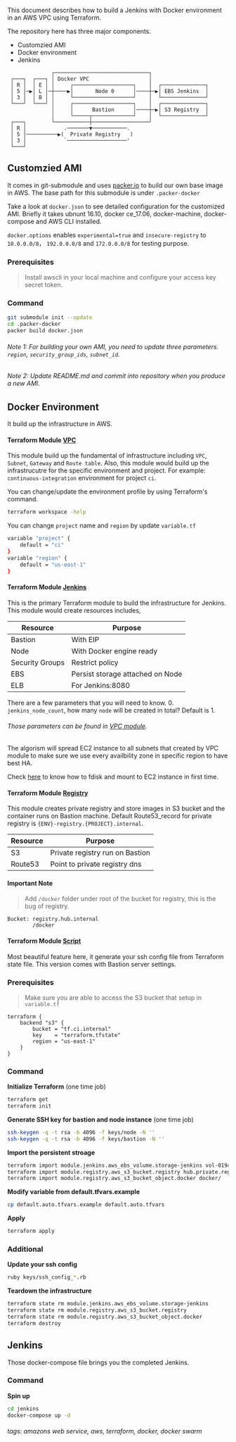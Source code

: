 This document describes how to build a Jenkins with Docker environment in an AWS VPC using Terraform.

The repository here has three major components.

* Customzied AMI
* Docker environment
* Jenkins

```
              ┌──────────────────────────────┐                  
 ┌───┐  ┌───┐ │ Docker VPC                   │                  
 │ R │  │ E │ │     ┌───────────────────┐    │  ┌──────────────┐
 │ 5 │─▶│ L │─┼────▶│       Node 0      │────┼─▶│ EBS Jenkins  │
 │ 3 │  │ B │ │     └───────────────────┘    │  └──────────────┘
 └───┘  └───┘ │     ┌───────────────────┐    │  ┌──────────────┐
              │     │      Bastion      │────┼─▶│ S3 Registry  │
              │     └─────┬─────────────┘    │  └──────────────┘
 ┌───┐        └───────────┼──────────────────┘                  
 │ R │            .───────▼───────────.                         
 │ 5 │──────────▶(  Private Registry   )                        
 │ 3 │            `───────────────────'                         
 └───┘                                                          
```
## Customzied AMI
It comes in git-submodule and uses [packer.io](https://www.packer.io/) to build our own base image in AWS. The base path for this submodule is under `.packer-docker`

Take a look at `docker.json` to see detailed configuration for the customized AMI. Briefly it takes ubnunt 16.10, docker ce_17.06, docker-machine, docker-compose and AWS CLI installed.

`docker.options` enables `experimental=true` and `insecure-registry` to `10.0.0.0/8`， `192.0.0.0/8` and `172.0.0.0/8` for testing purpose.

### Prerequisites
> Install awscli in your local machine and configure your access key secret token.

### Command
```bash
git submodule init --update
cd .packer-docker
packer build docker.json
```

###### Note 1: For building your own AMI, you need to update three parameters. `region`, `security_group_ids`, `subnet_id`.
###### Note 2: Update README.md and commit into repository when you produce a new AMI.

## Docker Environment
It build up the infrastructure in AWS.
#### Terraform Module [VPC](https://github.com/lancekuo/tf-vpc)
This module build up the fundamental of infrastructure including `VPC`, `Subnet`, `Gateway` and `Route table`.
Also, this module would build up the infrastrucutre for the specific environment and project. For example: `continuous-integration` environment for project `ci`.

You can change/update the environment profile by using Terraform's command.
```bash
terraform workspace -help
```

You can change `project` name and `region` by update `variable.tf`
```bash
variable "project" {
    default = "ci"
}
variable "region" {
    default = "us-east-1"
}
```

#### Terraform Module [Jenkins](https://github.com/lancekuo/tf-jenkins)
This is the primary Terraform module to build the infrastructure for Jenkins. This module would create resources includes,

| Resource        | Purpose                          |
| --------------- | -------------------------------- |
| Bastion         | With EIP                         |
| Node            | With Docker engine ready         |
| Security Groups | Restrict policy                  |
| EBS             | Persist storage attached on Node |
| ELB             | For Jenkins:8080                 |

There are a few parameters that you will need to know.
0. `jenkins_node_count`, how many `node` will be created in total? Default is 1.

###### Those parameters can be found in [VPC module](https://github.com/lancekuo/tf-vpc).

The algorism will spread EC2 instance to all subnets that created by VPC module to make sure we use every availbility zone in specific region to have best HA.

Check [here](https://github.com/lancekuo/tf-jenkins/blob/master/ebs.tf) to know how to fdisk and mount to EC2 instance in first time.

#### Terraform Module [Registry](https://github.com/lancekuo/tf-registry)
This module creates private registry and store images in S3 bucket and the container runs on Bastion machine.
Default Route53_record for private registry is `{ENV}-registry.{PROJECT}.internal`.

| Resource | Purpose                         |
| -------- | ------------------------------- |
| S3       | Private registry run on Bastion |
| Route53  | Point to private registry dns   |

#### Important Note
> Add `/docker` folder under root of the bucket for registry, this is the bug of registry.
```hcl
Bucket: registry.hub.internal
        /docker
```

#### Terraform Module [Script](https://github.com/lancekuo/tf-tools)
Most beautiful feature here, it generate your ssh config file from Terraform state file.
This version comes with Bastion server settings.

### Prerequisites
> Make sure you are able to access the S3 bucket that setup in `variable.tf`
```hcl
terraform {
    backend "s3" {
        bucket = "tf.ci.internal"
        key    = "terraform.tfstate"
        region = "us-east-1"
    }
}
```

### Command
**Initialize Terraform**
(one time job)
```bash
terraform get
terraform init
```
**Generate SSH key for bastion and node instance**
(one time job)
```bash
ssh-keygen -q -t rsa -b 4096 -f keys/node -N ''
ssh-keygen -q -t rsa -b 4096 -f keys/bastion -N ''
```
**Import the persistent stroage**

```bash
terraform import module.jenkins.aws_ebs_volume.storage-jenkins vol-01940bea2da8fd949
terraform import module.registry.aws_s3_bucket.registry hub.private.registry
terraform import module.registry.aws_s3_bucket_object.docker docker/
```
**Modify variable from default.tfvars.example**
```bash
cp default.auto.tfvars.example default.auto.tfvars
```
**Apply**
```bash
terraform apply
```

### Additional

**Update your ssh config**
```bash
ruby keys/ssh_config_*.rb
```

**Teardown the infrastructure**
```bash
terraform state rm module.jenkins.aws_ebs_volume.storage-jenkins
terraform state rm module.registry.aws_s3_bucket.registry
terraform state rm module.registry.aws_s3_bucket_object.docker
terraform destroy
```

## Jenkins
Those docker-compose file brings you the completed Jenkins.

### Command
**Spin up**
```bash
cd jenkins
docker-compose up -d
```

###### tags: amazons web service, aws, terraform, docker, docker swarm